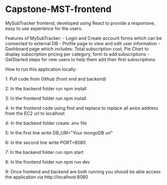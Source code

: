 # Capstone-MST-frontend

MySubTracker frontend, developed using React to provide a responsive, easy to use experience for the users.

Features of MySubTracker: - Login and Create account forms which can be connected to external DB - Profile page to view and edit user information - Dashboard page which includes: Total subscription cost, Pie Chart to display subscription pricing per category, form to add subscriptions - GetStarted steps for new users to help them add their first subscriptions

How to run this application locally:

1: Pull code from Github (front end and backend)

2: In the backend folder run npm install

3: In the frontend folder run npm install

4: In the frontend code using find and replace to replace all axios address from the EC2 url to localhost

4: In the backend folder create .env file

5: In the first line write DB_URI="Your mongoDB uri"

6: In the second line write PORT=8080

7: In the backend folder run npm start

8: In the frontend folder run npm run dev

9: Once frontend and backend are both running you should be able access the application via http://localhost:8080

